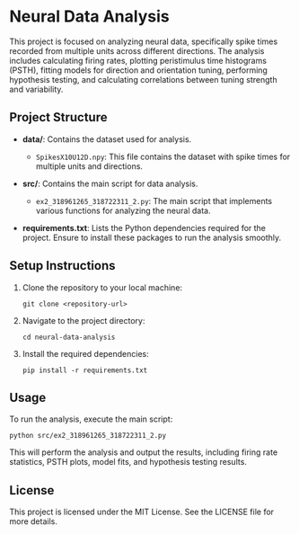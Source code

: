 # Neural Data Analysis

This project is focused on analyzing neural data, specifically spike times recorded from multiple units across different directions. The analysis includes calculating firing rates, plotting peristimulus time histograms (PSTH), fitting models for direction and orientation tuning, performing hypothesis testing, and calculating correlations between tuning strength and variability.

## Project Structure

- **data/**: Contains the dataset used for analysis.
  - `SpikesX10U12D.npy`: This file contains the dataset with spike times for multiple units and directions.
  
- **src/**: Contains the main script for data analysis.
  - `ex2_318961265_318722311_2.py`: The main script that implements various functions for analyzing the neural data.

- **requirements.txt**: Lists the Python dependencies required for the project. Ensure to install these packages to run the analysis smoothly.

## Setup Instructions

1. Clone the repository to your local machine:
   ```
   git clone <repository-url>
   ```

2. Navigate to the project directory:
   ```
   cd neural-data-analysis
   ```

3. Install the required dependencies:
   ```
   pip install -r requirements.txt
   ```

## Usage

To run the analysis, execute the main script:
```
python src/ex2_318961265_318722311_2.py
```

This will perform the analysis and output the results, including firing rate statistics, PSTH plots, model fits, and hypothesis testing results.

## License

This project is licensed under the MIT License. See the LICENSE file for more details.